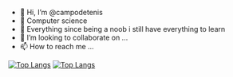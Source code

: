 - 👋 Hi, I’m @campodetenis
- 👀 Computer science
- 🌱 Everything since being a noob i still have everything to learn
- 💞️ I’m looking to collaborate on ...
- 📫 How to reach me ...

<!---
campodetenis/campodetenis is a ✨ special ✨ repository because its `README.md` (this file) appears on your GitHub profile.
You can click the Preview link to take a look at your changes.
--->
 [![Top Langs](https://github-readme-stats.vercel.app/api/top-langs/?username=campodetenis)](https://github.com/campodetenis/github-readme-stats)
 [![Top Langs](https://github-readme-stats.vercel.app/api/top-langs/?username=campodetenis&layout=compact)](https://github.com/campodetenis/github-readme-stats)


